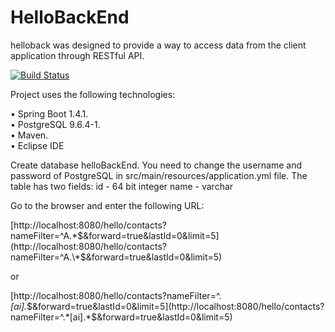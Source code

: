 # HelloBackEnd

helloback was designed to provide a way to access data from the client application through RESTful API.

[![Build Status](https://travis-ci.org/velovan/helloback.svg?branch=master)](https://travis-ci.org/velovan/helloback)

Project uses the following technologies:

 
• Spring Boot 1.4.1.  
• PostgreSQL 9.6.4-1.  
• Maven.  
• Eclipse IDE

Create database helloBackEnd. You need to change the username and password of PostgreSQL in src/main/resources/application.yml file.
The table has two fields:
id - 64 bit integer
name - varchar



Go to the browser and enter the following URL: 

[http://localhost:8080/hello/contacts?nameFilter=^A.\*$&forward=true&lastId=0&limit=5](http://localhost:8080/hello/contacts?nameFilter=^A.\*$&forward=true&lastId=0&limit=5)

or

[http://localhost:8080/hello/contacts?nameFilter=^.*[ai].*$&forward=true&lastId=0&limit=5](http://localhost:8080/hello/contacts?nameFilter=^.*[ai].*$&forward=true&lastId=0&limit=5)
